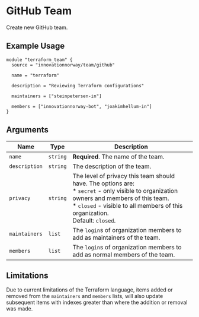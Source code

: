 # GitHub Team

Create new GitHub team.

## Example Usage

```hcl
module "terraform_team" {
  source = "innovationnorway/team/github"

  name = "terraform"

  description = "Reviewing Terraform configurations"

  maintainers = ["steinpetersen-in"]

  members = ["innovationnorway-bot", "joakimhellum-in"]
}
```

## Arguments

| Name          | Type     | Description                                                                                                                                                                                                                         |
| ------------- | -------- | ----------------------------------------------------------------------------------------------------------------------------------------------------------------------------------------------------------------------------------- |
| `name`        | `string` | **Required**. The name of the team.                                                                                                                                                                                                 |
| `description` | `string` | The description of the team.                                                                                                                                                                                                        |
| `privacy`     | `string` | The level of privacy this team should have. The options are: <br> * `secret` - only visible to organization owners and members of this team. <br> * `closed` - visible to all members of this organization. <br> Default: `closed`. |
| `maintainers` | `list`   | The `login`s of organization members to add as maintainers of the team.                                                                                                                                                             |
| `members`     | `list`   | The `login`s of organization members to add as normal members of the team.                                                                                                                                                          |
## Limitations

Due to current limitations of the Terraform language, items added or removed from the `maintainers` and `members` lists, will also update subsequent items with indexes greater than where the addition or removal was made. 
